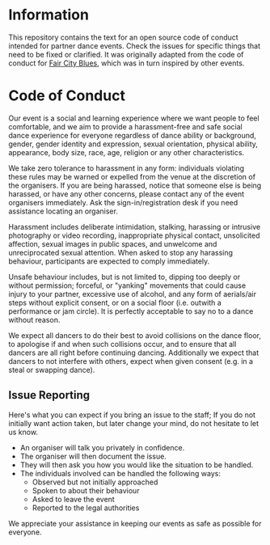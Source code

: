 # Information
This repository contains the text for an open source code of conduct intended for partner dance events. Check the issues for specific things that need to be fixed or clarified. It was originally adapted from the code of conduct for [Fair City Blues](http://faircityblues.com/code.html), which was in turn inspired by other events.

# Code of Conduct
Our event is a social and learning experience where we want people to feel comfortable, and we aim to provide a harassment-free and safe social dance experience for everyone regardless of dance ability or background, gender, gender identity and expression, sexual orientation, physical ability, appearance, body size, race, age, religion or any other characteristics.

We take zero tolerance to harassment in any form: individuals violating these rules may be warned or expelled from the venue at the discretion of the organisers. If you are being harassed, notice that someone else is being harassed, or have any other concerns, please contact any of the event organisers immediately. Ask the sign-in/registration desk if you need assistance locating an organiser.

Harassment includes deliberate intimidation, stalking, harassing or intrusive 
photography or video recording, inappropriate physical contact, unsolicited affection, sexual images in public spaces, and unwelcome and unreciprocated sexual attention. When asked to stop any harassing behaviour, participants are expected to comply immediately.

Unsafe behaviour includes, but is not limited to, dipping too deeply or without permission; forceful, or "yanking" movements that could cause injury to your partner, excessive use of alcohol, and any form of aerials/air steps without explicit consent, or on a social floor (i.e. outwith a performance or jam circle). It is perfectly acceptable to say no to a dance without reason.

We expect all dancers to do their best to avoid collisions on the dance floor, to apologise if and when such collisions occur, and to ensure that all dancers are all right before continuing dancing. Additionally we expect that dancers to not interfere with others, expect when given consent (e.g. in a steal or swapping dance). 

## Issue Reporting
Here's what you can expect if you bring an issue to the staff; If you do not initially want action taken, but later change your mind, do not hesitate to let us know. 

* An organiser will talk you privately in confidence.
* The organiser will then document the issue.
* They will then ask you how you would like the situation to be handled.
* The individuals involved can be handled the following ways:
    * Observed but not initially approached
    * Spoken to about their behaviour 
    * Asked to leave the event
    * Reported to the legal authorities

We appreciate your assistance in keeping our events as safe as possible for everyone.
